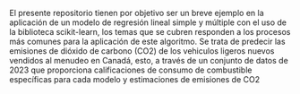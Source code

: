 El presente repositorio tienen por objetivo ser un breve ejemplo en la aplicación de un modelo de regresión lineal simple y múltiple con el uso de la biblioteca scikit-learn, los temas que se cubren responden a los procesos más comunes para la aplicación de este algoritmo. Se trata de predecir las emisiones de dióxido de carbono (CO2) de los vehiculos ligeros nuevos vendidos al menudeo en Canadá, esto, a través de un conjunto de datos de 2023 que proporciona calificaciones de consumo de combustible específicas para cada modelo y estimaciones de emisiones de CO2
